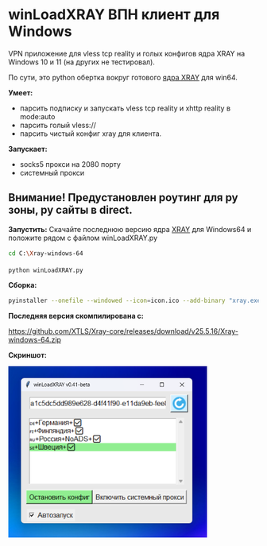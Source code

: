 # winLoadXRAY ВПН клиент для Windows
VPN приложение для vless tcp reality и голых конфигов ядра XRAY на Windows 10 и 11 (на других не тестировал).

По сути, это python обертка вокруг готового [ядра XRAY](https://github.com/XTLS/Xray-core) для win64.

**Умеет:**
- парсить подписку и запускать vless tcp reality и xhttp reality в mode:auto
- парсить голый vless://
- парсить чистый конфиг xray для клиента.

**Запускает:**
- socks5 прокси на 2080 порту
- системный прокси

## Внимание! Предустановлен роутинг для ру зоны, ру сайты в direct.

**Запустить:**
Скачайте последнюю версию ядра [XRAY](https://github.com/XTLS/Xray-core/releases) для Windows64 и положите рядом с файлом winLoadXRAY.py
```bash
cd C:\Xray-windows-64

python winLoadXRAY.py
```
**Сборка:**
```bash
pyinstaller --onefile --windowed --icon=icon.ico --add-binary "xray.exe;." --add-binary "geoip.dat;." --add-binary "geosite.dat;."  --add-data "ico.png;." winLoadXRAY.py
```

**Последняя версия скомпилирована с:**

https://github.com/XTLS/Xray-core/releases/download/v25.5.16/Xray-windows-64.zip

**Скриншот:**

<img src="screen.png" alt="Скриншот" width="400"/>


